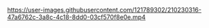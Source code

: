 

https://user-images.githubusercontent.com/121789302/210230316-47a6762c-3a8c-4c18-8dd0-03cf570f8e0e.mp4

